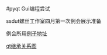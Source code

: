 #pyqt Gui编程尝试

ssdut螺丝工作室四月第一次例会展示准备

例会所用[例子地址](https://github.com/ralsina/pyqt-by-example/tree/master/session5)

[qt继承关系图](http://download.csdn.net/detail/qyy0180/6989373)
